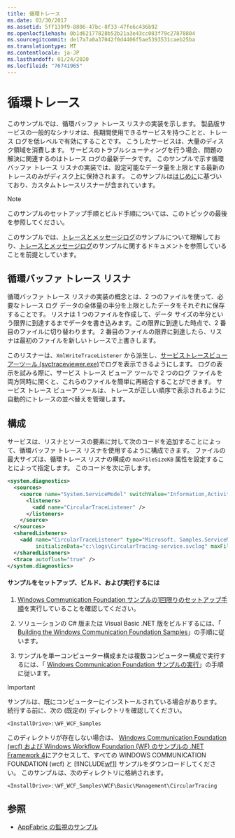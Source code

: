 ```yaml
---
title: 循環トレース
ms.date: 03/30/2017
ms.assetid: 5ff139f9-8806-47bc-8f33-47fe6c436b92
ms.openlocfilehash: 0b1d62177828b52b21a3e43cc083f79c27878804
ms.sourcegitcommit: de17a7a0a37042f0d4406f5ae5393531caeb25ba
ms.translationtype: MT
ms.contentlocale: ja-JP
ms.lasthandoff: 01/24/2020
ms.locfileid: "76741965"
---
```

# <a name="circular-tracing"></a>循環トレース

このサンプルでは、循環バッファ トレース リスナの実装を示します。 製品版サービスの一般的なシナリオは、長期間使用できるサービスを持つことと、トレース ログを低レベルで有効にすることです。 こうしたサービスは、大量のディスク領域を消費します。 サービスのトラブルシューティングを行う場合、問題の解決に関連するのはトレース ログの最新データです。 このサンプルで示す循環バッファ トレース リスナの実装では、設定可能なデータ量を上限とする最新のトレースのみがディスク上に保持されます。 このサンプルは[はじめに](../../../../docs/framework/wcf/samples/getting-started-sample.md)に基づいており、カスタムトレースリスナーが含まれています。

> [!NOTE]
> このサンプルのセットアップ手順とビルド手順については、このトピックの最後を参照してください。

このサンプルでは、[トレースとメッセージログ](../../../../docs/framework/wcf/samples/tracing-and-message-logging.md)のサンプルについて理解しており、[トレースとメッセージログ](../../../../docs/framework/wcf/samples/tracing-and-message-logging.md)のサンプルに関するドキュメントを参照していることを前提としています。

## <a name="circular-buffer-trace-listener"></a>循環バッファ トレース リスナ

循環バッファ トレース リスナの実装の概念とは、2 つのファイルを使って、必要なトレース ログ データの全体量の半分を上限としたデータをそれぞれに保存することです。 リスナは 1 つのファイルを作成して、データ サイズの半分という限界に到達するまでデータを書き込みます。この限界に到達した時点で、2 番目のファイルに切り替わります。 2 番目のファイルの限界に到達したら、リスナは最初のファイルを新しいトレースで上書きします。

このリスナーは、`XmlWriteTraceListener` から派生し、[サービストレースビューアーツール (svctraceviewer.exe)](../../../../docs/framework/wcf/service-trace-viewer-tool-svctraceviewer-exe.md)でログを表示できるようにします。 ログの表示を試みる際に、サービス トレース ビューア ツールで 2 つのログ ファイルを両方同時に開くと、これらのファイルを簡単に再結合することができます。 サービス トレース ビューア ツールは、トレースが正しい順序で表示されるように自動的にトレースの並べ替えを管理します。

## <a name="configuration"></a>構成

サービスは、リスナとソースの要素に対して次のコードを追加することによって、循環バッファ トレース リスナを使用するように構成できます。 ファイルの最大サイズは、循環トレース リスナの構成の `maxFileSizeKB` 属性を設定することによって指定します。 このコードを次に示します。

```xml
<system.diagnostics>
  <sources>
    <source name="System.ServiceModel" switchValue="Information,ActivityTracing" propagateActivity="true">
      <listeners>
        <add name="CircularTraceListener" />
      </listeners>
    </source>
  </sources>
  <sharedListeners>
    <add name="CircularTraceListener" type="Microsoft. Samples.ServiceModel.CircularTraceListener,CircularTraceListener"
         initializeData="c:\logs\CircularTracing-service.svclog" maxFileSizeKB="100" />
  </sharedListeners>
  <trace autoflush="true" />
</system.diagnostics>
```

#### <a name="to-set-up-build-and-run-the-sample"></a>サンプルをセットアップ、ビルド、および実行するには

1. [Windows Communication Foundation サンプルの1回限りのセットアップ手順](../../../../docs/framework/wcf/samples/one-time-setup-procedure-for-the-wcf-samples.md)を実行していることを確認してください。

2. ソリューションの C# 版または Visual Basic .NET 版をビルドするには、「 [Building the Windows Communication Foundation Samples](../../../../docs/framework/wcf/samples/building-the-samples.md)」の手順に従います。

3. サンプルを単一コンピューター構成または複数コンピューター構成で実行するには、「 [Windows Communication Foundation サンプルの実行](../../../../docs/framework/wcf/samples/running-the-samples.md)」の手順に従います。

> [!IMPORTANT]
> サンプルは、既にコンピューターにインストールされている場合があります。 続行する前に、次の (既定の) ディレクトリを確認してください。
>
> `<InstallDrive>:\WF_WCF_Samples`
>
> このディレクトリが存在しない場合は、 [Windows Communication Foundation (wcf) および Windows Workflow Foundation (WF) のサンプルの .NET Framework 4](https://www.microsoft.com/download/details.aspx?id=21459)にアクセスして、すべての WINDOWS COMMUNICATION FOUNDATION (wcf) と [!INCLUDE[wf1](../../../../includes/wf1-md.md)] サンプルをダウンロードしてください。 このサンプルは、次のディレクトリに格納されます。
>
> `<InstallDrive>:\WF_WCF_Samples\WCF\Basic\Management\CircularTracing`

## <a name="see-also"></a>参照

- [AppFabric の監視のサンプル](https://docs.microsoft.com/previous-versions/appfabric/ff383407(v=azure.10))

